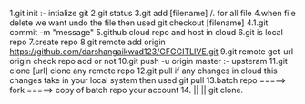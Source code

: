 <!-- git cmd -->
1.git init :- intialize git
2.git status
3.git add [filename] /. for all file
4.when file delete we want undo the file then used git checkout [filename]
4.1.git commit -m "message"
5.github cloud repo and host in cloud
6.git is local repo
7.create repo
8.git remote add origin https://github.com/darshangaikwad123/GFGGITLIVE.git
9.git remote get-url origin check repo add or not
10.git push -u origin master :- upsteram
11.git clone [url] clone any remote repo
12.git pull if any changes in cloud this changes take in your local system then used git pull
13.batch repo =====> fork =====> copy of batch repo your account
14. ||
    ||
    git clone.
